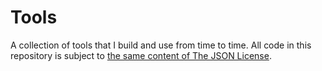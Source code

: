 # Tools

A collection of tools that I build and use from time to time. All code in this repository is subject to [the same content of The JSON License](./LICENSE.md).